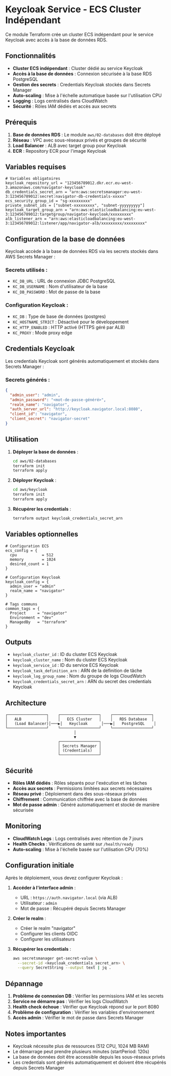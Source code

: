 # Keycloak Service - ECS Cluster Indépendant

Ce module Terraform crée un cluster ECS indépendant pour le service Keycloak avec accès à la base de données RDS.

## Fonctionnalités

- **Cluster ECS indépendant** : Cluster dédié au service Keycloak
- **Accès à la base de données** : Connexion sécurisée à la base RDS PostgreSQL
- **Gestion des secrets** : Credentials Keycloak stockés dans Secrets Manager
- **Auto-scaling** : Mise à l'échelle automatique basée sur l'utilisation CPU
- **Logging** : Logs centralisés dans CloudWatch
- **Sécurité** : Rôles IAM dédiés et accès aux secrets

## Prérequis

1. **Base de données RDS** : Le module `aws/02-databases` doit être déployé
2. **Réseau** : VPC avec sous-réseaux privés et groupes de sécurité
3. **Load Balancer** : ALB avec target group pour Keycloak
4. **ECR** : Repository ECR pour l'image Keycloak

## Variables requises

```hcl
# Variables obligatoires
keycloak_repository_url = "123456789012.dkr.ecr.eu-west-3.amazonaws.com/navigator-keycloak"
db_credentials_secret_arn = "arn:aws:secretsmanager:eu-west-3:123456789012:secret:navigator-db-credentials-xxxxx"
ecs_security_group_id = "sg-xxxxxxxxx"
private_subnet_ids = ["subnet-xxxxxxxxx", "subnet-yyyyyyyyy"]
keycloak_target_group_arn = "arn:aws:elasticloadbalancing:eu-west-3:123456789012:targetgroup/navigator-keycloak/xxxxxxxxx"
alb_listener_arn = "arn:aws:elasticloadbalancing:eu-west-3:123456789012:listener/app/navigator-alb/xxxxxxxxx/xxxxxxxxx"
```

## Configuration de la base de données

Keycloak accède à la base de données RDS via les secrets stockés dans AWS Secrets Manager :

### Secrets utilisés :
- `KC_DB_URL` : URL de connexion JDBC PostgreSQL
- `KC_DB_USERNAME` : Nom d'utilisateur de la base
- `KC_DB_PASSWORD` : Mot de passe de la base

### Configuration Keycloak :
- `KC_DB` : Type de base de données (postgres)
- `KC_HOSTNAME_STRICT` : Désactivé pour le développement
- `KC_HTTP_ENABLED` : HTTP activé (HTTPS géré par ALB)
- `KC_PROXY` : Mode proxy edge

## Credentials Keycloak

Les credentials Keycloak sont générés automatiquement et stockés dans Secrets Manager :

### Secrets générés :
```json
{
  "admin_user": "admin",
  "admin_password": "<mot-de-passe-généré>",
  "realm_name": "navigator",
  "auth_server_url": "http://keycloak.navigator.local:8080",
  "client_id": "navigator",
  "client_secret": "navigator-secret"
}
```

## Utilisation

1. **Déployer la base de données** :
   ```bash
   cd aws/02-databases
   terraform init
   terraform apply
   ```

2. **Déployer Keycloak** :
   ```bash
   cd aws/keycloak
   terraform init
   terraform apply
   ```

3. **Récupérer les credentials** :
   ```bash
   terraform output keycloak_credentials_secret_arn
   ```

## Variables optionnelles

```hcl
# Configuration ECS
ecs_config = {
  cpu           = 512
  memory        = 1024
  desired_count = 1
}

# Configuration Keycloak
keycloak_config = {
  admin_user = "admin"
  realm_name = "navigator"
}

# Tags communs
common_tags = {
  Project     = "navigator"
  Environment = "dev"
  ManagedBy   = "terraform"
}
```

## Outputs

- `keycloak_cluster_id` : ID du cluster ECS Keycloak
- `keycloak_cluster_name` : Nom du cluster ECS Keycloak
- `keycloak_service_id` : ID du service ECS Keycloak
- `keycloak_task_definition_arn` : ARN de la définition de tâche
- `keycloak_log_group_name` : Nom du groupe de logs CloudWatch
- `keycloak_credentials_secret_arn` : ARN du secret des credentials Keycloak

## Architecture

```
┌─────────────────┐    ┌─────────────────┐    ┌─────────────────┐
│   ALB           │    │   ECS Cluster   │    │   RDS Database  │
│   (Load Balancer)│───▶│   Keycloak      │───▶│   PostgreSQL    │
└─────────────────┘    └─────────────────┘    └─────────────────┘
                              │
                              ▼
                       ┌─────────────────┐
                       │ Secrets Manager │
                       │ (Credentials)   │
                       └─────────────────┘
```

## Sécurité

- **Rôles IAM dédiés** : Rôles séparés pour l'exécution et les tâches
- **Accès aux secrets** : Permissions limitées aux secrets nécessaires
- **Réseau privé** : Déploiement dans des sous-réseaux privés
- **Chiffrement** : Communication chiffrée avec la base de données
- **Mot de passe admin** : Généré automatiquement et stocké de manière sécurisée

## Monitoring

- **CloudWatch Logs** : Logs centralisés avec rétention de 7 jours
- **Health Checks** : Vérifications de santé sur `/health/ready`
- **Auto-scaling** : Mise à l'échelle basée sur l'utilisation CPU (70%)

## Configuration initiale

Après le déploiement, vous devez configurer Keycloak :

1. **Accéder à l'interface admin** :
   - URL : `https://auth.navigator.local` (via ALB)
   - Utilisateur : `admin`
   - Mot de passe : Récupéré depuis Secrets Manager

2. **Créer le realm** :
   - Créer le realm "navigator"
   - Configurer les clients OIDC
   - Configurer les utilisateurs

3. **Récupérer les credentials** :
   ```bash
   aws secretsmanager get-secret-value \
     --secret-id <keycloak_credentials_secret_arn> \
     --query SecretString --output text | jq .
   ```

## Dépannage

1. **Problème de connexion DB** : Vérifier les permissions IAM et les secrets
2. **Service ne démarre pas** : Vérifier les logs CloudWatch
3. **Health check échoue** : Vérifier que Keycloak répond sur le port 8080
4. **Problème de configuration** : Vérifier les variables d'environnement
5. **Accès admin** : Vérifier le mot de passe dans Secrets Manager

## Notes importantes

- Keycloak nécessite plus de ressources (512 CPU, 1024 MB RAM)
- Le démarrage peut prendre plusieurs minutes (startPeriod: 120s)
- La base de données doit être accessible depuis les sous-réseaux privés
- Les credentials sont générés automatiquement et doivent être récupérés depuis Secrets Manager
